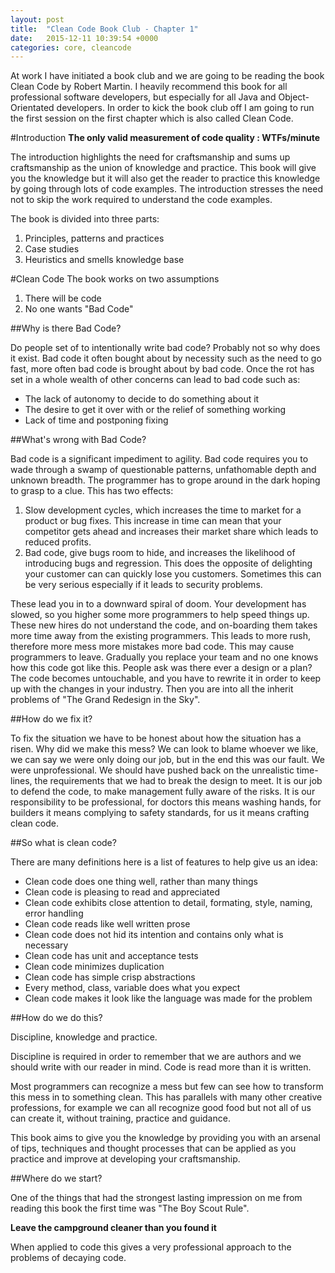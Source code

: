 ```yaml
---
layout: post
title:  "Clean Code Book Club - Chapter 1"
date:   2015-12-11 10:39:54 +0000
categories: core, cleancode
---
```


At work I have initiated a book club and we are going to be reading the book Clean Code by Robert Martin.  I heavily recommend this book for all professional software developers, but especially for all Java and Object-Orientated developers.   In order to kick the book club off I am going to run the first session on the first chapter which is also called Clean Code. 

#Introduction
**The only valid measurement of code quality : WTFs/minute**

The introduction highlights the need for craftsmanship and sums up craftsmanship as the union of knowledge and practice.  This book will give you the knowledge but it will also get the reader to practice this knowledge by going through lots of code examples.  The introduction stresses the need not to skip the work required to understand the code examples. 

The book is divided into three parts:

1. Principles, patterns and practices
2. Case studies
3. Heuristics and smells knowledge base

#Clean Code
The book works on two assumptions 

1. There will be code
2. No one wants "Bad Code"

##Why is there Bad Code?

Do people set of to intentionally write bad code? Probably not so why does it exist.  Bad code it often bought about by necessity such as the need to go fast, more often bad code is brought about by bad code.  Once the rot has set in a whole wealth of other concerns can lead to bad code such as:

* The lack of autonomy to decide to do something about it
* The desire to get it over with or the relief of something working
* Lack of time and postponing fixing

##What's wrong with Bad Code?

Bad code is a significant impediment to agility.  Bad code requires you to wade through a swamp of questionable patterns, unfathomable depth and unknown breadth.  The programmer has to grope around in the dark hoping to grasp to a clue.  This has two effects:

1. Slow development cycles, which increases the time to market for a product or bug fixes.  This increase in time can mean that your competitor gets ahead and increases their market share which leads to reduced profits.  
2. Bad code, give bugs room to hide, and increases the likelihood of introducing bugs and regression.  This does the opposite of delighting your customer can can quickly lose you customers.  Sometimes this can be very serious especially if it leads to security problems.

These lead you in to a downward spiral of doom.  Your development has slowed, so you higher some more programmers to help speed things up.  These new hires do not understand the code, and on-boarding them takes more time away from the existing programmers.  This leads to more rush, therefore more mess more mistakes more bad code.  This may cause programmers to leave.  Gradually you replace your team and no one knows how this code got like this.  People ask was there ever a design or a plan?  The code becomes untouchable, and you have to rewrite it in order to keep up with the changes in your industry.  Then you are into all the inherit problems of "The Grand Redesign in the Sky".  


##How do we fix it?

To fix the situation we have to be honest about how the situation has a risen.  Why did we make this mess?  We can look to blame whoever we like, we can say we were only doing our job, but in the end this was our fault.   We were unprofessional.  We should have pushed back on the unrealistic time-lines, the requirements that we had to break the design to meet.  It is our job to defend the code, to make management fully aware of the risks.  It is our responsibility to be professional, for doctors this means washing hands, for builders it means complying to safety standards, for us it means crafting clean code.

##So what is clean code?

There are many definitions here is a list of features to help give us an idea:

* Clean code does one thing well, rather than many things
* Clean code is pleasing to read and appreciated
* Clean code exhibits close attention to detail, formating, style, naming, error handling
* Clean code reads like well written prose
* Clean code does not hid its intention and contains only what is necessary
* Clean code has unit and acceptance tests
* Clean code minimizes duplication
* Clean code has simple crisp abstractions
* Every method, class, variable does what you expect
* Clean code makes it look like the language was made for the problem

##How do we do this?

Discipline, knowledge and practice.  

Discipline is required in order to remember that we are authors and we should write with our reader in mind.  Code is read more than it is written. 

Most programmers can recognize a mess but few can see how to transform this mess in to something clean.  This has parallels with many other creative professions, for example we can all recognize good food but not all of us can create it, without training, practice and guidance. 

This book aims to give you the knowledge by providing you with an arsenal of tips, techniques and thought processes that can be applied as you practice and improve at developing your craftsmanship. 

##Where do we start?

One of the things that had the strongest lasting impression on me from reading this book the first time was "The Boy Scout Rule".  

**Leave the campground cleaner than you found it**

When applied to code this gives a very professional approach to the problems of decaying code. 
